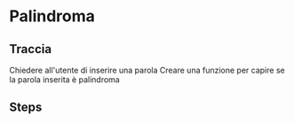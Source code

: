 # Palindroma

## Traccia

Chiedere all'utente di inserire una parola
Creare una funzione per capire se la parola inserita è palindroma

## Steps
